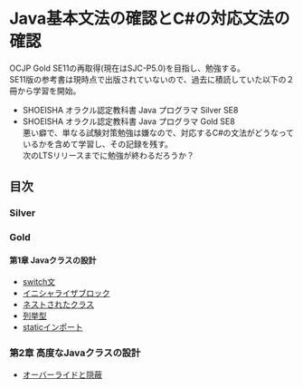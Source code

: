 # Java基本文法の確認とC#の対応文法の確認
OCJP Gold SE11の再取得(現在はSJC-P5.0)を目指し、勉強する。  
SE11版の参考書は現時点で出版されていないので、過去に積読していた以下の２冊から学習を開始。  
- SHOEISHA オラクル認定教科書 Java プログラマ Silver SE8  
- SHOEISHA オラクル認定教科書 Java プログラマ Gold SE8  
悪い癖で、単なる試験対策勉強は嫌なので、対応するC#の文法がどうなっているかを含めて学習し、その記録を残す。  
次のLTSリリースまでに勉強が終わるだろうか？  

## 目次
### Silver
### Gold 
#### 第1章 Javaクラスの設計
- [switch文](gold/chap01/switch.md)
- [イニシャライザブロック](gold/chap01/initializer-block.md)
- [ネストされたクラス](gold/chap01/nested-class.md)
- [列挙型](gold/chap01/enum.md)
- [staticインポート](gold/chap01/static-imort.md)
### 第2章 高度なJavaクラスの設計
- [オーバーライドと隠蔽](gold/chap02/override_hide.md)

